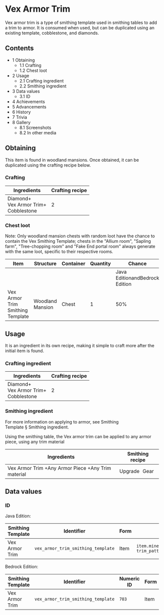 # Vex Armor Trim
Vex armor trim is a type of smithing template used in smithing tables to add a trim to armor. It is consumed when used, but can be duplicated using an existing template, cobblestone, and diamonds.

## Contents
- 1 Obtaining
	- 1.1 Crafting
	- 1.2 Chest loot
- 2 Usage
	- 2.1 Crafting ingredient
	- 2.2 Smithing ingredient
- 3 Data values
	- 3.1 ID
- 4 Achievements
- 5 Advancements
- 6 History
- 7 Trivia
- 8 Gallery
	- 8.1 Screenshots
	- 8.2 In other media

## Obtaining
This item is found in woodland mansions. Once obtained, it can be duplicated using the crafting recipe below.

### Crafting
| Ingredients                                  | Crafting recipe |
|----------------------------------------------|-----------------|
| Diamond+<br/>Vex Armor Trim+<br/>Cobblestone | 2               |

### Chest loot
Note: Only woodland mansion chests with random loot have the chance to contain the Vex Smithing Template; chests in the "Allium room", "Sapling farm", "Tree-chopping room" and "Fake End portal room" always generate with the same loot, specific to their respective rooms.

| Item                             | Structure        | Container | Quantity | Chance                         |
|----------------------------------|------------------|-----------|----------|--------------------------------|
|                                  |                  |           |          | Java EditionandBedrock Edition |
| Vex Armor Trim Smithing Template | Woodland Mansion | Chest     | 1        | 50%                            |

## Usage
It is an ingredient in its own recipe, making it simple to craft more after the initial item is found.

### Crafting ingredient
| Ingredients                                  | Crafting recipe |
|----------------------------------------------|-----------------|
| Diamond+<br/>Vex Armor Trim+<br/>Cobblestone | 2               |

### Smithing ingredient
For more information on applying to armor, see Smithing Template § Smithing ingredient.

Using the smithing table, the Vex armor trim can be applied to any armor piece, using any trim material

| Ingredients                                        | Smithing recipe |
|----------------------------------------------------|-----------------|
| Vex Armor Trim +Any Armor Piece +Any Trim material | Upgrade Gear    |

## Data values
### ID
Java Edition:

| Smithing Template | Identifier                         | Form | Translation key                                                                    |
|-------------------|------------------------------------|------|------------------------------------------------------------------------------------|
| Vex Armor Trim    | `vex_armor_trim_smithing_template` | Item | `item.minecraft.vex_armor_trim_smithing_template`<br/>`trim_pattern.minecraft.vex` |

Bedrock Edition:

| Smithing Template | Identifier                         | Numeric ID | Form | Translation key                                           |
|-------------------|------------------------------------|------------|------|-----------------------------------------------------------|
| Vex Armor Trim    | `vex_armor_trim_smithing_template` | `703`      | Item | `item.smithing_template.name`<br/>`trim_pattern.vex.name` |

